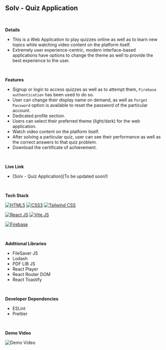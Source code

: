 ## Solv - Quiz Application

<br/>

**Details**

- This is a Web Application to play quizzes online as well as to learn new topics while watching video content on the platform itself.
- Extremely user experience-centric, modern interface-based applications have options to change the theme as well to provide the best experience to the user.

<br/>

**Features**

- Signup or login to access quizzes as well as to attempt them, `Firebase authentication` has been used to do so.
- User can change their display name on demand, as well as `Forgot Password` option is available to reset the password of the particular account.
- Dedicated profile section.
- Users can select their preferred theme (light/dark) for the web application.
- Watch video content on the platform itself.
- After solving a particular quiz, user can see their performance as well as the correct answers to that quiz problem.
- Download the certificate of achievement.

<br/>

**Live Link**

- [Solv - Quiz Application](To be updated soon!)

<br/>

**Tech Stack**

[![HTML5](https://img.shields.io/badge/HTML5-E34F26?style=for-the-badge&logo=HTML5&logoColor=white)](#)
[![CSS3](https://img.shields.io/badge/CSS3-1572B6?style=for-the-badge&logo=CSS3&logoColor=white)](#)
[![Tailwind CSS](https://img.shields.io/badge/Tailwind%20CSS-06B6D4?style=for-the-badge&logo=tailwindcss&logoColor=black)](#)

[![React JS](https://img.shields.io/badge/React.js-61DAFB?style=for-the-badge&logo=React&logoColor=black)](#)
[![Vite JS](https://img.shields.io/badge/Vite.js-646CFF?style=for-the-badge&logo=Vite&logoColor=white)](#)

[![Firebase](https://img.shields.io/badge/Firebase-FFCA28?style=for-the-badge&logo=Firebase&logoColor=black)](#)

<br/>

**Additional Libraries**

- FileSaver JS
- Lodash
- PDF LIB JS
- React Player
- React Router DOM
- React Toastify

<br/>

**Developer Dependencies**

- ESLint
- Prettier

<br/>

**Demo Video**

<img src="./media/Solv-Demo.gif" alt="Demo Video">
